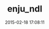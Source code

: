 ---
layout: post
title:  "enju_ndl"
repo:   "next-l/enju_ndl"
date:   2015-02-18 17:08:11
gemurl: https://github.com/next-l/enju_ndl
---